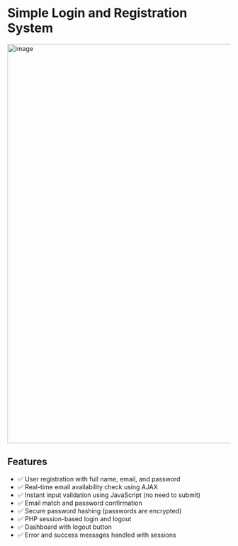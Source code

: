 # Simple Login and Registration System

<img width="1247" height="901" alt="image" src="https://github.com/user-attachments/assets/6eaec86e-ac77-4165-83e5-33cbcca655e9" />

## Features

- ✅ User registration with full name, email, and password                
- ✅ Real-time email availability check using AJAX                        
- ✅ Instant input validation using JavaScript (no need to submit)        
- ✅ Email match and password confirmation                                
- ✅ Secure password hashing (passwords are encrypted)
- ✅ PHP session-based login and logout
- ✅ Dashboard with logout button
- ✅ Error and success messages handled with sessions
